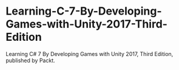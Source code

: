 # Learning-C-7-By-Developing-Games-with-Unity-2017-Third-Edition
Learning C# 7 By Developing Games with Unity 2017, Third Edition, published by Packt.
